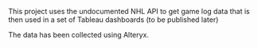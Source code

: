 This project uses the undocumented NHL API to get game log data that is then used in a set of Tableau dashboards (to be published later)

The data has been collected using Alteryx.
